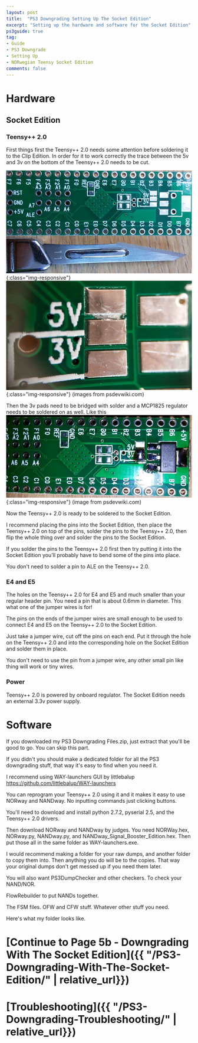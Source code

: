 ```yaml
---
layout: post
title:  "PS3 Downgrading Setting Up The Socket Edition"
excerpt: "Setting up the hardware and software for the Socket Edition"
ps3guide: true
tag:
- Guide
- PS3 Downgrade
- Setting Up
- NORwegian Teensy Socket Edition
comments: false
---
```

# Hardware
## Socket Edition
### Teensy++ 2.0

First things first the Teensy++ 2.0 needs some attention before soldering it to the Clip Edition. 
In order for it to work correctly the trace between the 5v and 3v on the bottom of the Teensy++ 2.0 needs to be cut.

![Teensy5vcut Before](/assets/img/Teensy5vcutBefore.png){:class="img-responsive"}
![Teensy5vcut After](/assets/img/Teensy5vcutAfter.png){:class="img-responsive"}
(images from psdevwiki.com)

Then the 3v pads need to be bridged with solder and a MCP1825 regulator needs to be soldered on as well. Like this
![3Vsolder](/assets/img/3vsolder.png){:class="img-responsive"}
(image from psdevwiki.com)

Now the Teensy++ 2.0 is ready to be soldered to the Socket Edition.

I recommend placing the pins into the Socket Edition, then place the Teensy++ 2.0 on top of the pins,
solder the pins to the Teensy++ 2.0, then flip the whole thing over and solder the pins to the Socket Edition.

If you solder the pins to the Teensy++ 2.0 first then try putting it into the Socket Edition you'll probably have to bend some of the pins into place.

You don't need to solder a pin to ALE on the Teensy++ 2.0.

### E4 and E5

The holes on the Teensy++ 2.0 for E4 and E5 and much smaller than your regular header pin. You need a pin that is about 0.6mm in diameter.
This what one of the jumper wires is for!

The pins on the ends of the jumper wires are small enough to be used to connect E4 and E5 on the Teensy++ 2.0 to the Socket Edition.

Just take a jumper wire, cut off the pins on each end. 
Put it through the hole on the Teensy++ 2.0 and into the corresponding hole on the Socket Edition and solder them in place.

You don't need to use the pin from a jumper wire, any other small pin like thing will work or tiny wires.

### Power

Teensy++ 2.0 is powered by onboard regulator. The Socket Edition needs an external 3.3v power supply.

# Software

If you downloaded my PS3 Downgrading Files.zip, just extract that you'll be good to go. You can skip this part.

If you didn't you should make a dedicated folder for all the PS3 downgrading stuff, that way it's easy to find when you need it.

I recommend using WAY-launchers GUI by littlebalup https://github.com/littlebalup/WAY-launchers

You can reprogram your Teensy++ 2.0 using it and it makes it easy to use NORway and NANDway.
No inputting commands just clicking buttons.

You'll need to download and install python 2.7.2, pyserial 2.5, and the Teensy++ 2.0 drivers.

Then download NORway and NANDway by judges.
You need NORWay.hex, NORway.py, NANDway.py, and NANDway_Signal_Booster_Edition.hex.
Then put those all in the same folder as WAY-launchers.exe.


I would recommend making a folder for your raw dumps, and another folder to copy them into. Then anything you do will be to the copies.
That way your original dumps don't get messed up if you need them later.


You will also want PS3DumpChecker and other checkers. To check your NAND/NOR.


FlowRebuilder to put NANDs together.


The FSM files. OFW and CFW stuff. Whatever other stuff you need.

Here's what my folder looks like.

# [Continue to Page 5b - Downgrading With The Socket Edition]({{ "/PS3-Downgrading-With-The-Socket-Edition/" | relative_url}})
# [Troubleshooting]({{ "/PS3-Downgrading-Troubleshooting/" | relative_url}})